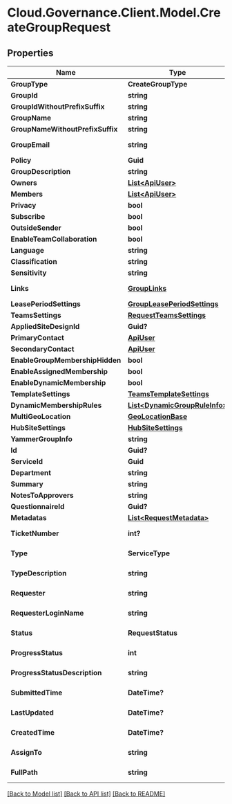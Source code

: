 # Cloud.Governance.Client.Model.CreateGroupRequest
## Properties

Name | Type | Description | Notes
------------ | ------------- | ------------- | -------------
**GroupType** | **CreateGroupType** |  | [optional] 
**GroupId** | **string** |  | [optional] 
**GroupIdWithoutPrefixSuffix** | **string** |  | [optional] 
**GroupName** | **string** |  | [optional] 
**GroupNameWithoutPrefixSuffix** | **string** |  | [optional] 
**GroupEmail** | **string** |  | [optional] [readonly] 
**Policy** | **Guid** |  | [optional] 
**GroupDescription** | **string** |  | [optional] 
**Owners** | [**List&lt;ApiUser&gt;**](ApiUser.md) |  | [optional] 
**Members** | [**List&lt;ApiUser&gt;**](ApiUser.md) |  | [optional] 
**Privacy** | **bool** |  | [optional] 
**Subscribe** | **bool** |  | [optional] 
**OutsideSender** | **bool** |  | [optional] 
**EnableTeamCollaboration** | **bool** |  | [optional] 
**Language** | **string** |  | [optional] 
**Classification** | **string** |  | [optional] 
**Sensitivity** | **string** |  | [optional] 
**Links** | [**GroupLinks**](GroupLinks.md) |  | [optional] [readonly] 
**LeasePeriodSettings** | [**GroupLeasePeriodSettings**](GroupLeasePeriodSettings.md) |  | [optional] 
**TeamsSettings** | [**RequestTeamsSettings**](RequestTeamsSettings.md) |  | [optional] 
**AppliedSiteDesignId** | **Guid?** |  | [optional] 
**PrimaryContact** | [**ApiUser**](ApiUser.md) |  | [optional] 
**SecondaryContact** | [**ApiUser**](ApiUser.md) |  | [optional] 
**EnableGroupMembershipHidden** | **bool** |  | [optional] 
**EnableAssignedMembership** | **bool** |  | [optional] 
**EnableDynamicMembership** | **bool** |  | [optional] 
**TemplateSettings** | [**TeamsTemplateSettings**](TeamsTemplateSettings.md) |  | [optional] 
**DynamicMembershipRules** | [**List&lt;DynamicGroupRuleInfo&gt;**](DynamicGroupRuleInfo.md) |  | [optional] 
**MultiGeoLocation** | [**GeoLocationBase**](GeoLocationBase.md) |  | [optional] 
**HubSiteSettings** | [**HubSiteSettings**](HubSiteSettings.md) |  | [optional] 
**YammerGroupInfo** | **string** |  | [optional] 
**Id** | **Guid?** |  | [optional] 
**ServiceId** | **Guid** |  | [optional] 
**Department** | **string** |  | [optional] 
**Summary** | **string** |  | [optional] 
**NotesToApprovers** | **string** |  | [optional] 
**QuestionnaireId** | **Guid?** |  | [optional] 
**Metadatas** | [**List&lt;RequestMetadata&gt;**](RequestMetadata.md) |  | [optional] 
**TicketNumber** | **int?** |  | [optional] [readonly] 
**Type** | **ServiceType** |  | [optional] [readonly] 
**TypeDescription** | **string** |  | [optional] [readonly] 
**Requester** | **string** |  | [optional] [readonly] 
**RequesterLoginName** | **string** |  | [optional] [readonly] 
**Status** | **RequestStatus** |  | [optional] [readonly] 
**ProgressStatus** | **int** |  | [optional] [readonly] 
**ProgressStatusDescription** | **string** |  | [optional] [readonly] 
**SubmittedTime** | **DateTime?** |  | [optional] [readonly] 
**LastUpdated** | **DateTime?** |  | [optional] [readonly] 
**CreatedTime** | **DateTime?** |  | [optional] [readonly] 
**AssignTo** | **string** |  | [optional] [readonly] 
**FullPath** | **string** |  | [optional] [readonly] 

[[Back to Model list]](../README.md#documentation-for-models) [[Back to API list]](../README.md#documentation-for-api-endpoints) [[Back to README]](../README.md)

